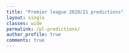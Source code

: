 ```yaml
---
title: "Premier league 2020/21 predictions"
layout: single
classes: wide
permalink: /pl-predictions/
author_profile: true
comments: true
---
```




